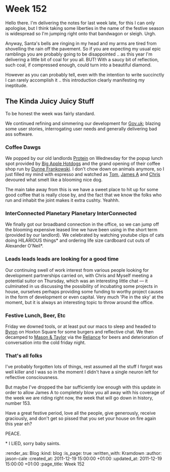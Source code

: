 Week 152
========

Hello there. I'm delivering the notes for last week late, for this I can only apologise, but I think taking some liberties in the name of the festive season is widespread so I'm jumping right onto that bandwagon or sleigh. Urgh.

Anyway, Santa's bells are ringing in my head and my arms are tired from shovelling the rain off the pavement. So if you are expecting my usual epic ramblings you are probably going to be disappointed .. as this year I'm delivering a little bit of coal for you all. BUT! With a saucy bit of reflection, such coal, if compressed enough, could turn into a beautiful diamond.

However as you can probably tell, even with the intention to write succinctly I can rarely accomplish it .. this introduction clearly manifesting my ineptitude.

## The Kinda Juicy Juicy Stuff

To be honest the week was fairly standard.

We continued refining and simmering our development for [Gov.uk](https://github.com/alphagov/); blazing some user stories, interrogating user needs and generally delivering bad ass software.

### Coffee Dawgs

We popped by our old landlords [Protein](http://prote.in/) on Wednesday for the popup lunch spot provided by [Big Apple Hotdogs](http://www.bigapplehotdogs.com/) and the grand opening of their coffee shop run by [Dunne Frankowski](http://dunnefrankowski.tumblr.com/). I don't chow down on animals anymore, so I just filled my mind with espresso and watched as [Tom](http://tomafro.net/), [James A](http://interblah.net/) and [Chris](http://chrisroos.co.uk/) devoured what smelt like a blooming nice dog.

The main take away from this is we have a sweet place to hit up for some good coffee that is really close by, and the fact that we know the folks who run and inhabit the joint makes it extra cushty. Yeahhh.

### InterConnected Planetary Planetary InterConnected

We finally got our broadband connection in the office, so we can jump off the blooming expensive leased line we have been using in the short term (provided by our landlord). We celebrated by watching youtube clips of cats doing HILARIOUS things* and ordering life size cardboard cut outs of Alexander O'Neil*.

### Leads leads leads are looking for a good time

Our continuing swell of work interest from various people looking for development partnerships carried on, with Chris and Myself meeting a potential suitor on Thursday, which was an interesting little chat — it culminated in us discussing the possibility of incubating some projects in house, ourselves perhaps providing some funding to worthy project causes in the form of development or even capital. Very much 'Pie in the sky' at the moment, but it is always an interesting topic to throw around the office.

### Festive Lunch, Beer, Etc

Friday we downed tools, or at least put our macs to sleep and headed to [Byron](http://www.byronhamburgers.com/) on Hoxton Square for some burgers and reflective chat. We then decamped to [Mason & Taylor](http://www.masonandtaylor.co.uk/) via the [Reliance](http://www.beerintheevening.com/pubs/s/61/6129/Reliance/Old_Street) for beers and deterioration of conversation into the cold friday night.

### That's all folks

I've probably forgotten lots of things, rest assumed all the stuff I forgot was well killer and I was so in the moment I didn't have a single neuron left for reflective consciousness.

But maybe I've dropped the bar sufficiently low enough with this update in order to allow James A to completely blow you all away with his coverage of the week we are riding right now, the week that will go down in history, number 153.

Have a great festive period, love all the people, give generously, receive graciously, and don't get so pissed that you set your house on fire again this year eh?

PEACE.

\* I LIED, sorry baby saints.

:render_as: Blog
:kind: blog
:is_page: true
:written_with: Kramdown
:author: jason-cale
:created_at: 2011-12-19 15:00:00 +01:00
:updated_at: 2011-12-19 15:00:00 +01:00
:page_title: Week 152